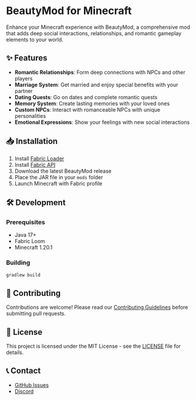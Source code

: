 # BeautyMod for Minecraft

Enhance your Minecraft experience with BeautyMod, a comprehensive mod that adds deep social interactions, relationships, and romantic gameplay elements to your world.

## ✨ Features

- **Romantic Relationships**: Form deep connections with NPCs and other players
- **Marriage System**: Get married and enjoy special benefits with your partner
- **Dating Quests**: Go on dates and complete romantic quests
- **Memory System**: Create lasting memories with your loved ones
- **Custom NPCs**: Interact with romanceable NPCs with unique personalities
- **Emotional Expressions**: Show your feelings with new social interactions

## 📥 Installation

1. Install [Fabric Loader](https://fabricmc.net/use/)
2. Install [Fabric API](https://www.curseforge.com/minecraft/mc-mods/fabric-api)
3. Download the latest BeautyMod release
4. Place the JAR file in your `mods` folder
5. Launch Minecraft with Fabric profile

## 🛠️ Development

### Prerequisites
- Java 17+
- Fabric Loom
- Minecraft 1.20.1

### Building
```bash
gradlew build
```

## 🤝 Contributing

Contributions are welcome! Please read our [Contributing Guidelines](CONTRIBUTING.md) before submitting pull requests.

## 📜 License

This project is licensed under the MIT License - see the [LICENSE](LICENSE) file for details.

## 📞 Contact

- [GitHub Issues](https://github.com/yourusername/beautymod/issues)
- [Discord](https://discord.gg/yourdiscord)